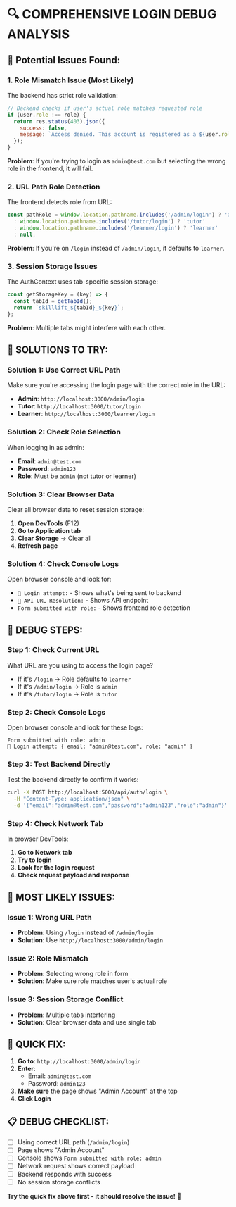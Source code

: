 # 🔍 COMPREHENSIVE LOGIN DEBUG ANALYSIS

## 🎯 **Potential Issues Found:**

### **1. Role Mismatch Issue (Most Likely)**
The backend has strict role validation:
```javascript
// Backend checks if user's actual role matches requested role
if (user.role !== role) {
  return res.status(403).json({
    success: false,
    message: `Access denied. This account is registered as a ${user.role}, not a ${role}.`
  });
}
```

**Problem**: If you're trying to login as `admin@test.com` but selecting the wrong role in the frontend, it will fail.

### **2. URL Path Role Detection**
The frontend detects role from URL:
```javascript
const pathRole = window.location.pathname.includes('/admin/login') ? 'admin'
  : window.location.pathname.includes('/tutor/login') ? 'tutor'
  : window.location.pathname.includes('/learner/login') ? 'learner'
  : null;
```

**Problem**: If you're on `/login` instead of `/admin/login`, it defaults to `learner`.

### **3. Session Storage Issues**
The AuthContext uses tab-specific session storage:
```javascript
const getStorageKey = (key) => {
  const tabId = getTabId();
  return `skilllift_${tabId}_${key}`;
};
```

**Problem**: Multiple tabs might interfere with each other.

## 🔧 **SOLUTIONS TO TRY:**

### **Solution 1: Use Correct URL Path**
Make sure you're accessing the login page with the correct role in the URL:

- **Admin**: `http://localhost:3000/admin/login`
- **Tutor**: `http://localhost:3000/tutor/login`  
- **Learner**: `http://localhost:3000/learner/login`

### **Solution 2: Check Role Selection**
When logging in as admin:
- **Email**: `admin@test.com`
- **Password**: `admin123`
- **Role**: Must be `admin` (not tutor or learner)

### **Solution 3: Clear Browser Data**
Clear all browser data to reset session storage:
1. **Open DevTools** (F12)
2. **Go to Application tab**
3. **Clear Storage** → Clear all
4. **Refresh page**

### **Solution 4: Check Console Logs**
Open browser console and look for:
- `🔐 Login attempt:` - Shows what's being sent to backend
- `🔧 API URL Resolution:` - Shows API endpoint
- `Form submitted with role:` - Shows frontend role detection

## 🧪 **DEBUG STEPS:**

### **Step 1: Check Current URL**
What URL are you using to access the login page?
- If it's `/login` → Role defaults to `learner`
- If it's `/admin/login` → Role is `admin`
- If it's `/tutor/login` → Role is `tutor`

### **Step 2: Check Console Logs**
Open browser console and look for these logs:
```
Form submitted with role: admin
🔐 Login attempt: { email: "admin@test.com", role: "admin" }
```

### **Step 3: Test Backend Directly**
Test the backend directly to confirm it works:
```bash
curl -X POST http://localhost:5000/api/auth/login \
  -H "Content-Type: application/json" \
  -d '{"email":"admin@test.com","password":"admin123","role":"admin"}'
```

### **Step 4: Check Network Tab**
In browser DevTools:
1. **Go to Network tab**
2. **Try to login**
3. **Look for the login request**
4. **Check request payload and response**

## 🎯 **MOST LIKELY ISSUES:**

### **Issue 1: Wrong URL Path**
- **Problem**: Using `/login` instead of `/admin/login`
- **Solution**: Use `http://localhost:3000/admin/login`

### **Issue 2: Role Mismatch**
- **Problem**: Selecting wrong role in form
- **Solution**: Make sure role matches user's actual role

### **Issue 3: Session Storage Conflict**
- **Problem**: Multiple tabs interfering
- **Solution**: Clear browser data and use single tab

## 🚀 **QUICK FIX:**

1. **Go to**: `http://localhost:3000/admin/login`
2. **Enter**:
   - Email: `admin@test.com`
   - Password: `admin123`
3. **Make sure** the page shows "Admin Account" at the top
4. **Click Login**

## 📋 **DEBUG CHECKLIST:**

- [ ] Using correct URL path (`/admin/login`)
- [ ] Page shows "Admin Account" 
- [ ] Console shows `Form submitted with role: admin`
- [ ] Network request shows correct payload
- [ ] Backend responds with success
- [ ] No session storage conflicts

**Try the quick fix above first - it should resolve the issue!** 🚀
